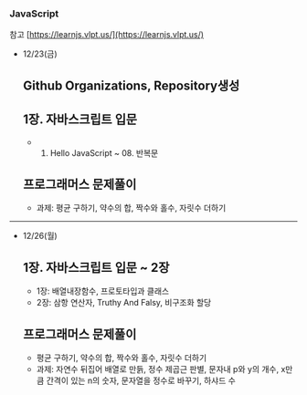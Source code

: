 ### JavaScript
참고
[https://learnjs.vlpt.us/](https://learnjs.vlpt.us/)

- 12/23(금)
    ## Github Organizations, Repository생성
    ## 1장. 자바스크립트 입문
    * 01. Hello JavaScript ~ 08. 반복문
    ## 프로그래머스 문제풀이
     * 과제: 평균 구하기, 약수의 합, 짝수와 홀수, 자릿수 더하기
    
----------
- 12/26(월)
   ## 1장. 자바스크립트 입문 ~ 2장
   * 1장: 배열내장함수, 프로토타입과 클래스
   * 2장: 삼항 연산자, Truthy And Falsy, 비구조화 할당
   ## 프로그래머스 문제풀이
    * 평균 구하기, 약수의 합, 짝수와 홀수, 자릿수 더하기
    * 과제: 자연수 뒤집어 배열로 만듥, 정수 제곱근 판별, 문자내 p와 y의 개수, x만큼 간격이 있는 n의 숫자, 문자열을 정수로 바꾸기, 하샤드 수

